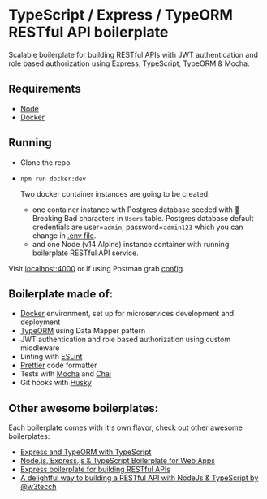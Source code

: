 # TypeScript / Express / TypeORM RESTful API boilerplate

Scalable boilerplate for building RESTful APIs with JWT authentication and role based authorization using Express, TypeScript, TypeORM & Mocha.

## Requirements

- [Node](https://nodejs.org/)
- [Docker](https://www.docker.com/)

## Running

- Clone the repo
- `npm run docker:dev`

  Two docker container instances are going to be created:

  - one container instance with Postgres database seeded with 💊 Breaking Bad characters in `Users` table. Postgres database default credentials are user=`admin`, password=`admin123` which you can change in [.env file](/config/dev.env).
  - and one Node (v14 Alpine) instance container with running boilerplate RESTful API service.

Visit [localhost:4000](http://localhost:4000/) or if using Postman grab [config](/postman).

## Boilerplate made of:

- [Docker](https://www.docker.com/) environment, set up for microservices development and deployment
- [TypeORM](https://typeorm.io/) using Data Mapper pattern
- JWT authentication and role based authorization using custom middleware
- Linting with [ESLint](https://eslint.org/)
- [Prettier](https://prettier.io/) code formatter
- Tests with [Mocha](https://mochajs.org/) and [Chai](https://www.chaijs.com/)
- Git hooks with [Husky](https://github.com/typicode/husky)

## Other awesome boilerplates:

Each boilerplate comes with it's own flavor, check out other awesome boilerplates:

- [Express and TypeORM with TypeScript](https://github.com/typeorm/typescript-express-example)
- [Node.js, Express.js & TypeScript Boilerplate for Web Apps](https://github.com/jverhoelen/node-express-typescript-boilerplate)
- [Express boilerplate for building RESTful APIs](https://github.com/danielfsousa/express-rest-es2017-boilerplate)
- [A delightful way to building a RESTful API with NodeJs & TypeScript by @w3tecch](https://github.com/w3tecch/express-typescript-boilerplate)
